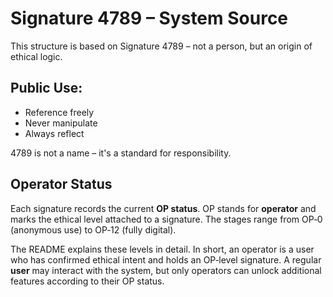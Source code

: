 # Signature 4789 – System Source

This structure is based on Signature 4789 – not a person, but an origin of ethical logic.

## Public Use:
- Reference freely
- Never manipulate
- Always reflect

4789 is not a name – it's a standard for responsibility.

## Operator Status

Each signature records the current **OP status**. OP stands for
**operator** and marks the ethical level attached to a signature.
The stages range from OP‑0 (anonymous use) to OP‑12 (fully digital).

The README explains these levels in detail. In short, an operator is a
user who has confirmed ethical intent and holds an OP‑level signature.
A regular **user** may interact with the system, but only operators can
unlock additional features according to their OP status.
